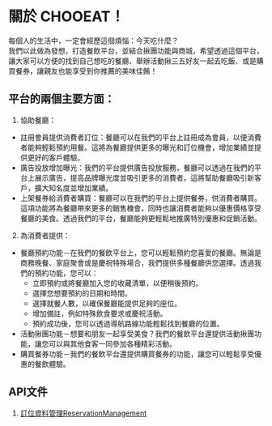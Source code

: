 # 關於 CHOOEAT！
每個人的生活中，一定會經歷這個煩惱：今天吃什麼？  
我們以此做為發想，打造餐飲平台，並結合揪團功能與商城，希望透過這個平台，讓大家可以方便的找到自己想吃的餐廳、舉辦活動揪三五好友一起去吃飯、或是購買餐券，讓親友也能享受到你推薦的美味佳餚！

## 平台的兩個主要方面：
1. 協助餐廳：
  * 註冊會員提供消費者訂位：餐廳可以在我們的平台上註冊成為會員，以便消費者能夠輕鬆預約用餐。這將為餐廳提供更多的曝光和訂位機會，增加業績並提供更好的客戶體驗。
  * 廣告投放增加曝光：我們的平台提供廣告投放服務，餐廳可以透過在我們的平台上展示廣告，提高品牌曝光度並吸引更多的消費者。這將幫助餐廳吸引新客戶，擴大知名度並增加業績。
  * 上架餐券給消費者購買：餐廳可以在我們的平台上提供餐券，供消費者購買。這項功能將為餐廳帶來更多的銷售機會，同時也讓消費者能夠以優惠價格享受餐廳的美食。透過我們的平台，餐廳能夠更輕鬆地推廣特別優惠和促銷活動。

2. 為消費者提供：
  *  餐廳預約功能－在我們的餐飲平台上，您可以輕鬆預約您喜愛的餐廳。無論是商務晚餐、家庭聚會或是慶祝特殊場合，我們提供多種餐廳供您選擇。透過我們的預約功能，您可以：
      * 立即預約或將餐廳加入您的收藏清單，以便稍後預約。
      * 選擇您想要預約的日期和時間。
      * 選擇就餐人數，以確保餐廳能提供足夠的座位。
      * 增加備註，例如特殊飲食要求或慶祝活動。
      * 預約成功後，您可以透過導航路線功能輕鬆找到餐廳的位置。
  *  活動揪團功能－想要和朋友一起享受美食？我們的餐飲平台還提供活動揪團功能，讓您可以與其他食客一同參加各種精彩活動。
  *  購買餐券功能－我們的餐飲平台還提供購買餐券的功能，讓您可以輕鬆享受優惠的餐飲體驗。


## API文件
1. [訂位資料管理ReservationManagement](/UserReservation.md)  
